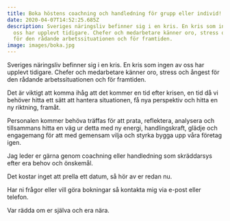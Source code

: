 ```yaml
---
title: Boka höstens coachning och handledning för grupp eller individ!
date: 2020-04-07T14:52:25.685Z
description: Sveriges näringsliv befinner sig i en kris. En kris som ingen av
  oss har upplevt tidigare. Chefer och medarbetare känner oro, stress och ångest
  för den rådande arbetssituationen och för framtiden.
image: images/boka.jpg
---
```

Sveriges näringsliv befinner sig i en kris. En kris som ingen av oss har upplevt tidigare.
Chefer och medarbetare känner oro, stress och ångest för den rådande arbetssituationen och för framtiden.

Det är viktigt att komma ihåg att det kommer en tid efter krisen, en tid då vi behöver hitta ett sätt att hantera situationen, få nya perspektiv och hitta en ny riktning, framåt.

Personalen kommer behöva träffas för att prata, reflektera, analysera och tillsammans hitta en väg ur detta med ny energi, handlingskraft, glädje och engagemang för att med gemensam vilja och styrka bygga upp våra företag igen.

Jag leder er gärna genom coachning eller handledning som skräddarsys efter era behov och önskemål.

Det kostar inget att prella ett datum, så hör av er redan nu.

Har ni frågor eller vill göra bokningar så kontakta mig via e-post eller telefon.


Var rädda om er själva och era nära.
